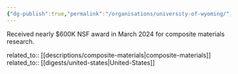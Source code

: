 ```yaml
---
{"dg-publish":true,"permalink":"/organisations/university-of-wyoming/","title":"University of Wyoming"}
---
```



Received nearly $600K NSF award in March 2024 for composite materials research.

related_to:: [[descriptions/composite-materials\|composite-materials]]
related_to:: [[digests/united-states\|United-States]]
